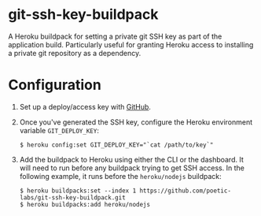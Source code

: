 # git-ssh-key-buildpack

A Heroku buildpack for setting a private git SSH key as part of the application build. Particularly useful for granting Heroku access to installing a private git repository as a dependency.

# Configuration

1. Set up a deploy/access key with [GitHub](https://developer.github.com/v3/guides/managing-deploy-keys/).

2. Once you've generated the SSH key, configure the Heroku environment variable `GIT_DEPLOY_KEY`:

    ```shell
    $ heroku config:set GIT_DEPLOY_KEY="`cat /path/to/key`"
    ```

3. Add the buildpack to Heroku using either the CLI or the dashboard. It will need to run before any buildpack trying to get SSH access. In the following example, it runs before the `heroku/nodejs` buildpack:

    ```shell
    $ heroku buildpacks:set --index 1 https://github.com/poetic-labs/git-ssh-key-buildpack.git
    $ heroku buildpacks:add heroku/nodejs
    ```
